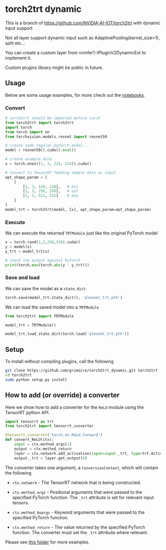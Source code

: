 # torch2trt dynamic

This is a branch of https://github.com/NVIDIA-AI-IOT/torch2trt with dynamic input support

Not all layer support dynamic input such as AdaptivePooling(kernel_size>1), split etc... 

You can create a custom layer from nvinfer1::IPluginV2DynamicExt to implement it.

Custom plugins library might be public in future.

## Usage

Below are some usage examples, for more check out the [notebooks](notebooks).

### Convert

```python
# torch2trt should be imported before torch
from torch2trt import torch2trt
import torch
from torch import nn
from torchvision.models.resnet import resnet50

# create some regular pytorch model...
model = resnet50().cuda().eval()

# create example data
x = torch.ones((1, 3, 224, 224)).cuda()

# convert to TensorRT feeding sample data as input
opt_shape_param = [
    [
        [1, 3, 128, 128],   # min
        [1, 3, 256, 256],   # opt
        [1, 3, 512, 512]    # max
    ]
]
model_trt = torch2trt(model, [x], opt_shape_param=opt_shape_param)
```

### Execute

We can execute the returned ``TRTModule`` just like the original PyTorch model

```python
x = torch.rand(1,3,256,256).cuda()
y = model(x)
y_trt = model_trt(x)

# check the output against PyTorch
print(torch.max(torch.abs(y - y_trt)))
```

### Save and load

We can save the model as a ``state_dict``.

```python
torch.save(model_trt.state_dict(), 'alexnet_trt.pth')
```

We can load the saved model into a ``TRTModule``

```python
from torch2trt import TRTModule

model_trt = TRTModule()

model_trt.load_state_dict(torch.load('alexnet_trt.pth'))
```


## Setup


To install without compiling plugins, call the following

```bash
git clone https://github.com/grimoire/torch2trt_dynamic.git torch2trt
cd torch2trt
sudo python setup.py install
```

## How to add (or override) a converter

Here we show how to add a converter for the ``ReLU`` module using the TensorRT
python API.

```python
import tensorrt as trt
from torch2trt import tensorrt_converter

@tensorrt_converter('torch.nn.ReLU.forward')
def convert_ReLU(ctx):
    input = ctx.method_args[1]
    output = ctx.method_return
    layer = ctx.network.add_activation(input=input._trt, type=trt.ActivationType.RELU)  
    output._trt = layer.get_output(0)
```

The converter takes one argument, a ``ConversionContext``, which will contain
the following

* ``ctx.network`` - The TensorRT network that is being constructed.

* ``ctx.method_args`` - Positional arguments that were passed to the specified PyTorch function.  The ``_trt`` attribute is set for relevant input tensors.
* ``ctx.method_kwargs`` - Keyword arguments that were passed to the specified PyTorch function.
* ``ctx.method_return`` - The value returned by the specified PyTorch function.  The converter must set the ``_trt`` attribute where relevant.

Please see [this folder](torch2trt/converters) for more examples.


